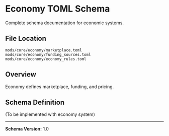 # Economy TOML Schema

Complete schema documentation for economic systems.

## File Location

```
mods/core/economy/marketplace.toml
mods/core/economy/funding_sources.toml
mods/core/economy/economy_rules.toml
```

## Overview

Economy defines marketplace, funding, and pricing.

## Schema Definition

(To be implemented with economy system)

---

**Schema Version:** 1.0
